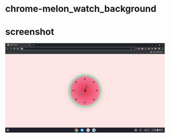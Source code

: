 # chrome-melon_watch_background

# screenshot
![melon-watch](./images//Screenshot%202022-09-19%2012.38.39%20PM.png)